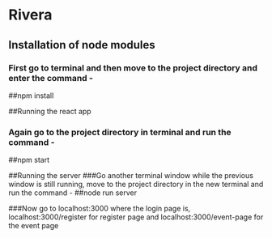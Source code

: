 # Rivera

## Installation of node modules
### First go to terminal and then move to the project directory and enter the command -
##npm install

##Running the react app
### Again go to the project directory in terminal and run the command -
##npm start

##Running the server
###Go another terminal window while the previous window is still running, move to the project directory in the new terminal and run the command -
##node run server

###Now go to localhost:3000 where the login page is, localhost:3000/register for register page and localhost:3000/event-page for the event page
